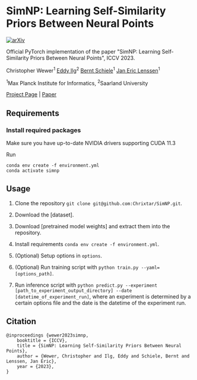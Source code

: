 # SimNP: Learning Self-Similarity Priors Between Neural Points

[![arXiv](https://img.shields.io/badge/arXiv-2207.05736-b31b1b.svg)](http://arxiv.org/abs/2309.03809)

Official PyTorch implementation of the paper "SimNP: Learning Self-Similarity Priors Between Neural Points", ICCV 2023.

Christopher Wewer<sup>1</sup>
[Eddy Ilg](https://cvmp.cs.uni-saarland.de/people/#eddy-ilg)<sup>2</sup>
[Bernt Schiele](https://www.mpi-inf.mpg.de/departments/computer-vision-and-machine-learning/people/bernt-schiele)<sup>1</sup>
[Jan Eric Lenssen](https://janericlenssen.github.io/)<sup>1</sup>

<sup>1</sup>Max Planck Institute for Informatics, <sup>2</sup>Saarland University


[Project Page](https://geometric-rl.mpi-inf.mpg.de/simnp/) | [Paper](http://arxiv.org/abs/2309.03809) <!-- | [Pretrained models](https://drive.google.com/drive/folders/1OAcwNPxBwaE8aY-0xrHreyP-EWmQYaYJ?usp=sharing) -->

## Requirements

### Install required packages

Make sure you have up-to-date NVIDIA drivers supporting CUDA 11.3

Run

```
conda env create -f environment.yml
conda activate simnp
```

## Usage

1. Clone the repository ```git clone git@github.com:Chrixtar/SimNP.git```.

2. Download the [dataset]<!--(link TBD)-->.

3. Download [pretrained model weights] <!--(link TBD)--> and extract them into the repository.

4. Install requirements ```conda env create -f environment.yml```.

5. (Optional) Setup options in ```options```.

6. (Optional) Run training script with ```python train.py --yaml=[options_path]```.

7. Run inference script with ```python predict.py --experiment [path_to_experiment_output_directory] --date [datetime_of_experiment_run]```, where an experiment is determined by a certain options file and the date is the datetime of the experiment run.

## Citation
```
@inproceedings {wewer2023simnp,
    booktitle = {ICCV},
    title = {SimNP: Learning Self-Similarity Priors Between Neural Points},
    author = {Wewer, Christopher and Ilg, Eddy and Schiele, Bernt and Lenssen, Jan Eric},
    year = {2023},
}
```